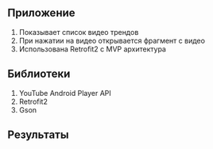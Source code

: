 ## Приложение
1. Показывает список видео трендов
2. При нажатии на видео открывается фрагмент с видео
3. Использована Retrofit2 c MVP архитектура

## Библиотеки
1. YouTube Android Player API
2. Retrofit2
3. Gson

## Результаты

<img src="screens/land-noportret.jpg" width = "100" height = "10">

